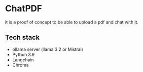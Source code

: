 # ChatPDF

it is a proof of concept to be able to upload a pdf and chat with it. 

## Tech stack

- ollama server (llama 3.2 or Mistral)
- Python 3.9
- Langchain
- Chroma
